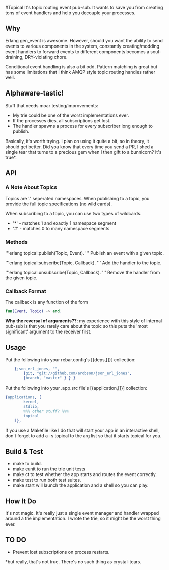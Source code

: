 #Topical
It's topic routing event pub-sub. It wants to save you from creating tons of event handlers and help you decouple your processes.

## Why
Erlang gen_event is awesome. However, should you want the ability to send events to various components in the system, constantly creating/modding event handlers to forward events to different components becomes a soul-draining, DRY-violating chore.

Conditional event handling is also a bit odd. Pattern matching is great but has some limitations that I think AMQP style topic routing handles rather well.

## Alphaware-tastic!
Stuff that needs moar testing/improvements:
 * My trie could be one of the worst implementations ever.
 * If the processes dies, all subscriptions get lost.
 * The handler spawns a process for every subscriber long enough to publish.

Basically, it's worth trying. I plan on using it quite a bit, so in theory, it should get better. Did you know that every time you send a PR, I shed a single tear that turns to a precious gem when I then gift to a bunnicorn? It's true*.

## API

### A Note About Topics
Topics are '.' seperated namespaces. When publishing to a topic, you provide the full topic specifications (no wild cards).

When subscribing to a topic, you can use two types of wildcards.

 * '*' - matches 1 and exactly 1 namespace segment
 * '#' - matches 0 to many namespace segments

### Methods 
'''erlang
topical:publish(Topic, Event).
'''
Publish an event with a given topic.


'''erlang
topical:subscribe(Topic, Callback).
'''
Add the handler to the topic.


'''erlang
topical:unsubscribe(Topic, Callback).
'''
Remove the handler from the given topic.

### Callback Format
The callback is any function of the form
```erlang
fun(Event, Topic) -> end.
```

__Why the reversal of arguments??__: my experience with this style of internal pub-sub is that you rarely care about the topic so this puts the 'most significant' argument to the receiver first.

## Usage

Put the following into your rebar.config's [{deps,[]}] collection:
```erlang
	{json_erl_jones, "",
		{git, "git://github.com/arobson/json_erl_jones",
		{branch, "master" } } }
```

Put the following into your .app.src file's [{application,[]}] collection:
```erlang
{applications, [
		kernel,
		stdlib,
		%%% other stuff? %%%
		topical
	]},
```

If you use a Makefile like I do that will start your app in an interactive shell, don't forget to add a -s topical to the arg list so that it starts topical for you.

## Build & Test
 * make to build.
 * make eunit to run the trie unit tests
 * make ct to test whether the app starts and routes the event correctly.
 * make test to run both test suites.
 * make start will launch the application and a shell so you can play.

## How It Do
It's not magic. It's really just a single event manager and handler wrapped around a trie implementation. I wrote the trie, so it might be the worst thing ever.

## TO DO
 * Prevent lost subscriptions on process restarts.


*but really, that's not true. There's no such thing as crystal-tears.
